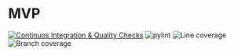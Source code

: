 # MVP
[![Continuos Integration & Quality Checks](https://github.com/SevenBitsSwe/MVP/actions/workflows/main.yml/badge.svg)](https://github.com/SevenBitsSwe/MVP/actions/workflows/main.yml)
![pylint](https://img.shields.io/badge/PyLint-9.67-brightgreen?logo=python&logoColor=white)
![Line coverage](https://img.shields.io/badge/Line%20coverage-100.0%25-brightgreen?logo=python&logoColor=white)
![Branch coverage](https://img.shields.io/badge/Branch%20coverage-100.0%25-brightgreen?logo=python&logoColor=white)
